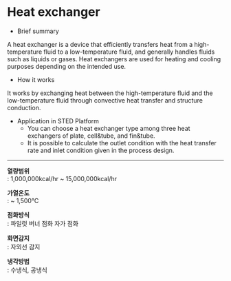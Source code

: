 # Heat exchanger

- Brief summary

A heat exchanger is a device that efficiently transfers heat from a high-temperature fluid to a low-temperature fluid, and generally handles fluids such as liquids or gases. Heat exchangers are used for heating and cooling purposes depending on the intended use.

- How it works

It works by exchanging heat between the high-temperature fluid and the low-temperature fluid through convective heat transfer and structure conduction.

- Application in STED Platform
  - You can choose a heat exchanger type among three heat exchangers of plate, cell&tube, and fin&tube.
  - It is possible to calculate the outlet condition with the heat transfer rate and inlet condition given in the process design.

---

**열량범위**  
: 1,000,000kcal/hr ~ 15,000,000kcal/hr

**가열온도**  
: ~ 1,500℃

**점화방식**  
: 파일럿 버너 점화 자가 점화

**화면감지**  
: 자외선 감지

**냉각방법**  
: 수냉식, 공냉식
